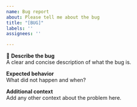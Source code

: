 ```yaml
---
name: Bug report
about: Please tell me about the bug
title: "[BUG]"
labels: ''
assignees: ''

---
```


:bug: **Describe the bug**\
A clear and concise description of what the bug is.

**Expected behavior**\
What did not happen and when?

**Additional context**\
Add any other context about the problem here.
